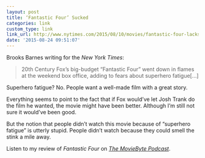 ```yaml
---
layout: post
title: ‘Fantastic Four’ Sucked
categories: link
custom_type: link
link_url: http://www.nytimes.com/2015/08/10/movies/fantastic-four-lacks-superpowers-at-box-office.html
date: '2015-08-24 09:51:07'
---
```

Brooks Barnes writing for the *New York Times*:

> 20th Century Fox’s big-budget “Fantastic Four” went down in flames at the weekend box office, adding to fears about superhero fatigue[…]

Superhero fatigue? No. People want a well-made film with a great story.

Everything seems to point to the fact that if Fox would’ve let Josh Trank do the film he wanted, the movie might have been better. Although I’m still not sure it would’ve been good.

But the notion that people didn’t watch this movie because of “superhero fatigue” is utterly stupid. People didn’t watch because they could smell the stink a mile away.

Listen to my review of *Fantastic Four* on [*The MovieByte Podcast*](https://moviebyte.com/mbpodcast/148).